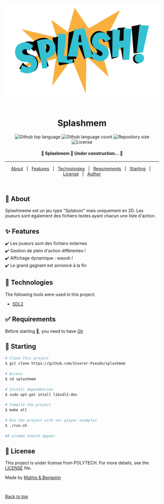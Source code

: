 

<div align="center" id="top"> 
  <img src="./splash-entete.jpg" alt="Splashmem" />

  &#xa0;

  <!-- <a href="https://splashmem.netlify.app">Demo</a> -->
</div>

<h1 align="center">Splashmem</h1>

<p align="center">
  <img alt="Github top language" src="https://img.shields.io/github/languages/top/Inserer-Pseudo/splashmem?color=56BEB8">

  <img alt="Github language count" src="https://img.shields.io/github/languages/count/Inserer-Pseudo/splashmem?color=56BEB8">

  <img alt="Repository size" src="https://img.shields.io/github/repo-size/Inserer-Pseudo/splashmem?color=56BEB8">

  <img alt="License" src="https://img.shields.io/github/license/Inserer-Pseudo/splashmem?color=56BEB8">

  <!-- <img alt="Github issues" src="https://img.shields.io/github/issues/{{YOUR_GITHUB_USERNAME}}/splashmem?color=56BEB8" /> -->

  <!-- <img alt="Github forks" src="https://img.shields.io/github/forks/{{YOUR_GITHUB_USERNAME}}/splashmem?color=56BEB8" /> -->

  <!-- <img alt="Github stars" src="https://img.shields.io/github/stars/{{YOUR_GITHUB_USERNAME}}/splashmem?color=56BEB8" /> -->
</p>

<!-- Status -->

<h4 align="center"> 
	🚧  Splashmem 🚀 Under construction...  🚧
</h4> 

<hr>

<p align="center">
  <a href="#dart-about">About</a> &#xa0; | &#xa0; 
  <a href="#sparkles-features">Features</a> &#xa0; | &#xa0;
  <a href="#rocket-technologies">Technologies</a> &#xa0; | &#xa0;
  <a href="#white_check_mark-requirements">Requirements</a> &#xa0; | &#xa0;
  <a href="#checkered_flag-starting">Starting</a> &#xa0; | &#xa0;
  <a href="#memo-license">License</a> &#xa0; | &#xa0;
  <a href="https://github.com/Inserer-Pseudo" target="_blank">Author</a>
</p>

<br>

## :dart: About ##

Splashmeme est un jeu type "Splatoon" mais uniquement en 2D. Les joueurs sont également des fichiers textes ayant chacun une liste d'action.

## :sparkles: Features ##

:heavy_check_mark: Les joueurs sont des fichiers externes\
:heavy_check_mark: Gestion de plein d'action différentes !\
:heavy_check_mark: Affichage dynamique : waouh !\
:heavy_check_mark: Le grand gagnant est annoncé à la fin

## :rocket: Technologies ##

The following tools were used in this project:

- [SDL2](https://www.libsdl.org/)

## :white_check_mark: Requirements ##

Before starting :checkered_flag:, you need to have [Git](https://git-scm.com)

## :checkered_flag: Starting ##

```bash
# Clone this project
$ git clone https://github.com/Inserer-Pseudo/splashmem

# Access
$ cd splashmem

# Install dependencies
$ sudo apt-get intall libsdl2-dev

# Compile the project
$ make all

# Run the project with our player examples
$ ./run.sh

#A window should appear
```

## :memo: License ##

This project is under license from POLYTECH. For more details, see the [LICENSE](LICENSE.md) file.


Made by <a href="https://github.com/Inserer-Pseudo" target="_blank">Mathis & Benjamin</a>
<!--with :heart: -->
&#xa0;

<a href="#top">Back to top</a>

